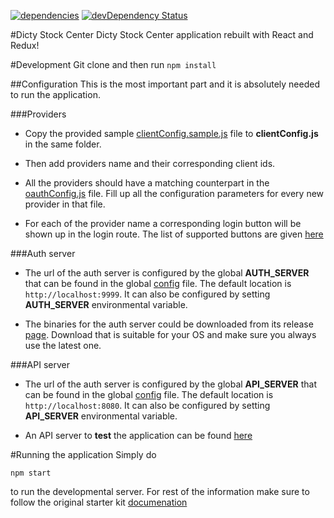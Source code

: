 [![dependencies](https://david-dm.org/dictybase/Dicty-Stock-Center.svg)](https://david-dm.org/dictybase/Dicty-Stock-Center)
[![devDependency Status](https://david-dm.org/dictybase/Dicty-Stock-Center/dev-status.svg)](https://david-dm.org/dictybase/Dicty-Stock-Center#info=devDependencies)

#Dicty Stock Center
Dicty Stock Center application rebuilt with React and Redux!

#Development
Git clone and then run `npm install`

##Configuration
This is the most important part and it is absolutely needed to run the application.

###Providers
* Copy the provided sample [clientConfig.sample.js](src/utils/clientConfig.sample.js) file
  to __clientConfig.js__  in the same folder. 

* Then add providers name and their corresponding client ids. 

* All the providers should have a matching counterpart in the
  [oauthConfig.js](src/utils/oauthConfig.js) file. Fill up all the
  configuration parameters for every new provider in that file.

* For each of the provider name a corresponding login button will be shown up
  in the login route. The list of supported buttons are given
  [here](https://lipis.github.io/bootstrap-social/)

###Auth server
* The url of the auth server is configured by the global __AUTH_SERVER__ that
  can be found in the global [config](config/_base.js) file. The default
  location is `http://localhost:9999`. It can also be configured by setting __AUTH_SERVER__
  environmental variable.

* The binaries for the auth server could be downloaded from its release
  [page](https://github.com/dictyBase/authserver/releases). Download that is
  suitable for your OS and make sure you always use the latest one.

###API server
* The url of the auth server is configured by the global __API_SERVER__ that
  can be found in the global [config](config/_base.js) file. The default
  location is `http://localhost:8080`. It can also be configured by setting __API_SERVER__
  environmental variable.

* An API server to **test** the application can be found [here](https://github.com/dictyBase/fake-dsc-server)

#Running the application
Simply do

```npm start```

to run the developmental server.
For rest of the information make sure to follow the original starter kit [documenation](docs/react-redux-starter-kit.md)


